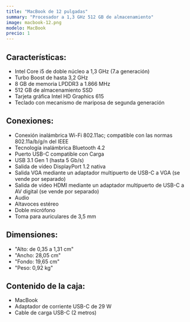 ```yaml
---
title: "MacBook de 12 pulgadas"
summary: "Procesador a 1,3 GHz 512 GB de almacenamiento"
image: macbook-12.png
modelo: MacBook
precio: 1
---
```


## Características:

  - Intel Core i5 de doble núcleo a 1,3 GHz (7.a generación)
  - Turbo Boost de hasta 3,2 GHz
  - 8 GB de memoria LPDDR3 a 1.866 MHz
  - 512 GB de almacenamiento SSD
  - Tarjeta gráfica Intel HD Graphics 615
  - Teclado con mecanismo de mariposa de segunda generación

## Conexiones:

  - Conexión inalámbrica Wi-Fi 802.11ac; compatible con las normas 802.11a/b/g/n del IEEE
  - Tecnología inalámbrica Bluetooth 4.2
  - Puerto USB-C compatible con Carga
  - USB 3.1 Gen 1 (hasta 5 Gb/s)
  - Salida de vídeo DisplayPort 1.2 nativa
  - Salida VGA mediante un adaptador multipuerto de USB-C a VGA (se vende por separado)
  - Salida de vídeo HDMI mediante un adaptador multipuerto de USB-C a AV digital (se vende por separado)
  - Audio
  - Altavoces estéreo
  - Doble micrófono
  - Toma para auriculares de 3,5 mm

## Dimensiones:
  - "Alto: de 0,35 a 1,31 cm"
  - "Ancho: 28,05 cm"
  - "Fondo: 19,65 cm"
  - "Peso: 0,92 kg"

## Contenido de la caja:

  - MacBook
  - Adaptador de corriente USB-C de 29 W
  - Cable de carga USB-C (2 metros)
